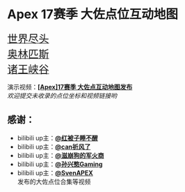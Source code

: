 # **Apex 17赛季 大佐点位互动地图**  
[<font size=5>世界尽头</font>](https://xunfengawa.github.io/%E4%B8%96%E7%95%8C%E5%B0%BD%E5%A4%B4.html)  
[<font size=5>奥林匹斯</font>](https://xunfengawa.github.io/%E5%A5%A5%E6%9E%97%E5%8C%B9%E6%96%AF.html)  
[<font size=5>诸王峡谷</font>](https://xunfengawa.github.io/%E8%AF%B8%E7%8E%8B%E5%B3%A1%E8%B0%B7.html)  

演示视频：[**[Apex]17赛季 大佐点互动地图发布**](https://www.bilibili.com/video/BV1So4y1T7BJ/)  
*欢迎提交未收录的点位坐标和视频链接哟*  
## 感谢：  
- bilibili up主：[**@红被子睡不醒**](https://space.bilibili.com/2682013)  
- bilibili up主：[**@can祈风了**](https://space.bilibili.com/508941740)  
- bilibili up主：[**@滋崩狗的军火商**](https://space.bilibili.com/315308990)  
- bilibili up主：[**@孙兴憨Gaming**](https://space.bilibili.com/30970935)  
- bilibili up主：[**@SvenAPEX**](https://space.bilibili.com/30790219)  
发布的大佐点位合集等视频
